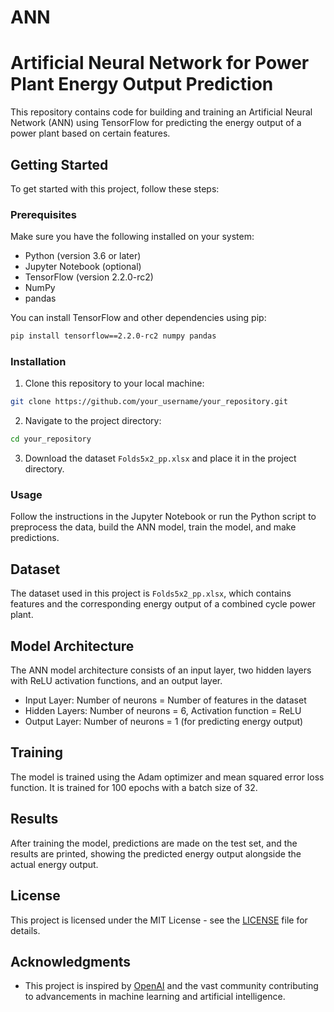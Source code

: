 # ANN
# Artificial Neural Network for Power Plant Energy Output Prediction

This repository contains code for building and training an Artificial Neural Network (ANN) using TensorFlow for predicting the energy output of a power plant based on certain features.

## Getting Started

To get started with this project, follow these steps:

### Prerequisites

Make sure you have the following installed on your system:

- Python (version 3.6 or later)
- Jupyter Notebook (optional)
- TensorFlow (version 2.2.0-rc2)
- NumPy
- pandas

You can install TensorFlow and other dependencies using pip:

```bash
pip install tensorflow==2.2.0-rc2 numpy pandas
```

### Installation

1. Clone this repository to your local machine:

```bash
git clone https://github.com/your_username/your_repository.git
```

2. Navigate to the project directory:

```bash
cd your_repository
```

3. Download the dataset `Folds5x2_pp.xlsx` and place it in the project directory.

### Usage

Follow the instructions in the Jupyter Notebook or run the Python script to preprocess the data, build the ANN model, train the model, and make predictions.

## Dataset

The dataset used in this project is `Folds5x2_pp.xlsx`, which contains features and the corresponding energy output of a combined cycle power plant.

## Model Architecture

The ANN model architecture consists of an input layer, two hidden layers with ReLU activation functions, and an output layer.

- Input Layer: Number of neurons = Number of features in the dataset
- Hidden Layers: Number of neurons = 6, Activation function = ReLU
- Output Layer: Number of neurons = 1 (for predicting energy output)

## Training

The model is trained using the Adam optimizer and mean squared error loss function. It is trained for 100 epochs with a batch size of 32.

## Results

After training the model, predictions are made on the test set, and the results are printed, showing the predicted energy output alongside the actual energy output.

## License

This project is licensed under the MIT License - see the [LICENSE](LICENSE) file for details.

## Acknowledgments

- This project is inspired by [OpenAI](https://openai.com) and the vast community contributing to advancements in machine learning and artificial intelligence.
